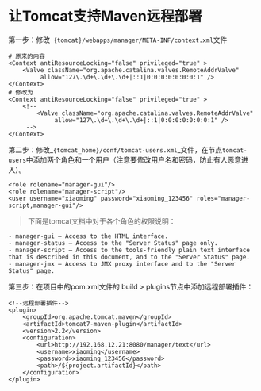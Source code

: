 # 让Tomcat支持Maven远程部署

第一步：修改` {tomcat}/webapps/manager/META-INF/context.xml`文件

```text
# 原来的内容
<Context antiResourceLocking="false" privileged="true" >
    <Valve className="org.apache.catalina.valves.RemoteAddrValve"
         allow="127\.\d+\.\d+\.\d+|::1|0:0:0:0:0:0:0:1" />
</Context>
# 修改为
<Context antiResourceLocking="false" privileged="true" >
    <!--
        <Valve className="org.apache.catalina.valves.RemoteAddrValve"
             allow="127\.\d+\.\d+\.\d+|::1|0:0:0:0:0:0:0:1" />
     -->   
</Context>
```

第二步：修改_`{tomcat_home}/conf/tomcat-users.xml`_文件，在节点`tomcat-users`中添加两个角色和一个用户（注意要修改用户名和密码，防止有人恶意进入）。

```text
<role rolename="manager-gui"/>
<role rolename="manager-script"/>
<user username="xiaoming" password="xiaoming_123456" roles="manager-script,manager-gui"/>
```

> 下面是tomcat文档中对于各个角色的权限说明：

```text
- manager-gui — Access to the HTML interface.
- manager-status — Access to the "Server Status" page only.
- manager-script — Access to the tools-friendly plain text interface that is described in this document, and to the "Server Status" page.
- manager-jmx — Access to JMX proxy interface and to the "Server Status" page.
```

 第三步：在项目中的pom.xml文件的 build &gt; plugins节点中添加远程部署插件：

```markup
<!--远程部署插件-->
<plugin>
    <groupId>org.apache.tomcat.maven</groupId>
    <artifactId>tomcat7-maven-plugin</artifactId>
    <version>2.2</version>
    <configuration>
        <url>http://192.168.12.21:8080/manager/text</url>
        <username>xiaoming</username>
        <password>xiaoming_123456</password>
        <path>/${project.artifactId}</path>
    </configuration>
</plugin>
```



